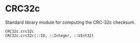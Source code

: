 # CRC32c

Standard library module for computing the CRC-32c checksum.

```@docs
CRC32c.crc32c
CRC32c.crc32c(::IO, ::Integer, ::UInt32)
```
